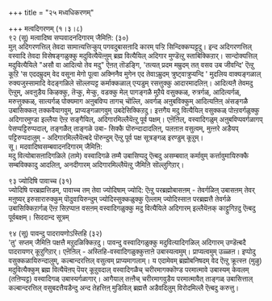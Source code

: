 +++
title = "२५ मध्वधिकरणम्"

+++
मत्वदिगरणम् (१।३।८)  
९२ (सू) मत्वादिष्व सप्पवादनदिगारम् जैमिऩि: (३०)  
मुऩ् अदिगरणत्तिल् तेवदा सामाऩ्यत्तिऱ्कुप् पगवदुबासऩादि कारम् पऱ्ऱि सिन्दिक्कप्पट्टदु। इन्द अदिगरणत्तिल् वस्वादि तेवदा विसेषङ्गळुक्कु मदुवित्यैयॆऩ्ऩुम् ब्रह्म वित्यैयिल् अदिगार मुण्डॆऩ्ऱु स्ताबिक्किऱार्। सान्दोक्यत्तिल् मदुवित्यैयिले "असौ वा आदित्यो तेव मदु" ऎऩत् तॊडङ्गि, 'तत्यत् प्रदम मम्रुदम् तत् वसव उब जीवन्दि' ऎऩ्ऱु कूऱि 'स एददम्रुदम् वेद वसूना मेगो पूत्वा अक्निनैव मुगेन एद तेवाऽम्रुदम् त्रुष्ट्वात्रुप्यन्दि ' मुदलिय वाक्यङ्गळाल् रुक्यजुस्सामादि वेदङ्गळिले सॊल्लप्पट्ट कर्माक्कळाल् एऱ्पडुम् रसत्तुक्कु आदारमादलिऩ्। आदित्यऩै तेवमदु ऎऩ्ऱुम्, अवऩुडैय किऴक्कु, तॆऱ्कु, मेऱ्कु, वडक्कु मेल् पागङ्गळै मुऱैये वसुक्कळ्, रुत्रर्गळ्, आदित्यर्गळ्, मरुत्तुक्कळ्, सात्यर्गळ् पोक्यमाग अऩुबविप्प तागच् चॊल्लि, अवर्गळ् अऩुबविक्कुम् आदित्यऩिऩ् अंसङ्गळै उबासिक्कत् तक्कवैयागवुम्, प्राप्यङ्गळागवुम् उबदेसिक्किऱदु। इत्तगैय मदु वित्यैयिल् वसुक्कळ् पोऩ्ऱवर्गळुक्कु अदिगारमुण्डा इल्लैया ऎऩ्ऱ सङ्गैयिल्, अदिगारमिल्लैयॆऩ्ऱु पूर्व पक्षम्। एऩॆऩिल्, वस्वादिगळुम् अऩुबविप्पवर्गळागप् पेसप्पट्टिरुप्पदाल्, तङ्गळैत् ताङ्गळे उबा- सिक्कै पॊरुन्दादादलिऩ्, पलऩाऩ वसुत्वम्, मुऩ्ऩरे अडैयप् पट्टिरुप्पदालुम् - अदिगारमिल्लैयॆऩ्बदे पॊरुन्दुम् ऎऩ्ऱु पूर्व पक्ष सूत्रङ्गळ् इरण्डुम् कूऱुम्।  
सू। मदवादिष्वसम्बवादनदिगारम् जैमिऩि:  
मदु वित्योबासऩादिगळिले (तामे) वस्वादिगळे तम्मै उबासिप्पदु ऎऩ्बदु असम्बवात् कर्मावुम् कर्त्तावुमायिरुक्कै सम्बविक्कादु आदलिऩ्, अनदीगारम् अदिगारमिल्लैयॆऩ्ऱु जैमिऩि सॊल्लुगिऱार्।

९३ ज्योदिषि पावाच्च (३१)  
ज्योदिषि परब्रह्मत्तिडम्, पावाच्च तम् तेवा ज्योदिषाम् ज्योदि: ऎऩ्ऱु परब्रह्मोबासऩम् - तेवर्गळिऩ् उबासऩम् तेवर् मऩुष्यर् इरुसारारुक्कुम् पॊदुवायिरुन्दुम् ज्योदिस्सुक्कळुक्कु ऎल्लाम् ज्योदिस्साऩ परब्रह्मत्तै तेवर्गळे उबासिक्किऱार्गळ् ऎऩ्ऱ सिऱप्पाऩ वसऩम् वस्वादिगळुक्कु मदु वित्यैयिले अदिगारम् इल्लैयॆऩक् काट्टुगिऱदु ऎऩ्बदु पूर्वबक्षम्। सिददान्द सूत्रम्

९४ (सू) पावन्दु पादरायणोऽस्तिहि (३२)  
'तु' सप्तम् जैमिऩि पक्षत्तै मऱुदळिक्किऱदु। पावन्दु वस्वादिगळुक्कु मदुवित्यादिगळिल् अदिगारम् उण्डॆऩ्बदै पादरायणर् कूऱुगिऱार्। एऩॆऩिल् - अस्तिहि-वस्वादिगळुक्कुत्ताऩे उबास्यत्वमुम्। प्राप्यत्वमुम् उळ्ळऩ। इप्पोदु वसुक्कळायिरुन्दालुम्, कल्बान्दरत्तिल् वसुत्वम् प्राप्यमागलाम्। य एदामेवम् ब्रह्मोबनिषदम् वेद ऎऩ्ऱु क्रूत्स्ऩ (मुऴु) मदुवित्यैक्कुम् ब्रह्म वित्यैयॆऩप् पॆयर् कूऱुवदाल् वस्वादिगळैच् चरीरमागक्कॊण्ड परमात्मावे उबास्यम् केवलम् (तऩिप्पट्ट) वस्वादिगळ् उबास्यर्गळागार्। आगैयाल् तऩ्ऩैच् चरीरमागवुडैय परमात्मावैत् ताङ्गळ् उबासित्ताल् कल्बान्दरत्तिल् वसुबदत्तैयडैन्दु अन्द तेहत्तिऩ् मुडिविल् ब्रह्मत्तै अडैवदिलुम् विरोदमिल्लै ऎऩ्बदु करुत्तु।


